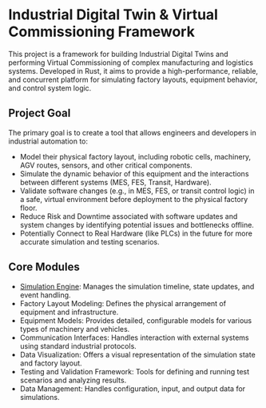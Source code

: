 # Industrial Digital Twin & Virtual Commissioning Framework

This project is a framework for building Industrial Digital Twins and performing Virtual Commissioning of complex
manufacturing and logistics systems. Developed in Rust, it aims to provide a high-performance, reliable, and concurrent
platform for simulating factory layouts, equipment behavior, and control system logic.

## Project Goal

The primary goal is to create a tool that allows engineers and developers in industrial automation to:

- Model their physical factory layout, including robotic cells, machinery, AGV routes, sensors, and other critical
  components.
- Simulate the dynamic behavior of this equipment and the interactions between different systems (MES, FES, Transit,
  Hardware).
- Validate software changes (e.g., in MES, FES, or transit control logic) in a safe, virtual environment before
  deployment to the physical factory floor.
- Reduce Risk and Downtime associated with software updates and system changes by identifying potential issues and
  bottlenecks offline.
- Potentially Connect to Real Hardware (like PLCs) in the future for more accurate simulation and testing scenarios.

## Core Modules

- [Simulation Engine](kernel/README.md): Manages the simulation timeline, state updates, and event handling.
- Factory Layout Modeling: Defines the physical arrangement of equipment and infrastructure.
- Equipment Models: Provides detailed, configurable models for various types of machinery and vehicles.
- Communication Interfaces: Handles interaction with external systems using standard industrial protocols.
- Data Visualization: Offers a visual representation of the simulation state and factory layout.
- Testing and Validation Framework: Tools for defining and running test scenarios and analyzing results.
- Data Management: Handles configuration, input, and output data for simulations.


